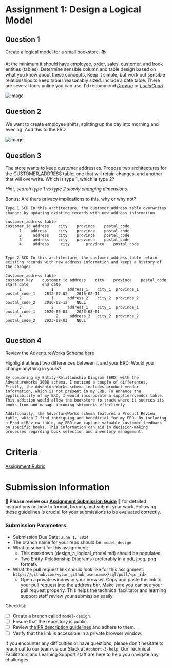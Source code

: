 # Assignment 1: Design a Logical Model

## Question 1
Create a logical model for a small bookstore. 📚

At the minimum it should have employee, order, sales, customer, and book entities (tables). Determine sensible column and table design based on what you know about these concepts. Keep it simple, but work out sensible relationships to keep tables reasonably sized. Include a date table. There are several tools online you can use, I'd recommend [_Draw.io_](https://www.drawio.com/) or [_LucidChart_](https://www.lucidchart.com/pages/).

![image](https://github.com/monicarojasp/sql/assets/105380675/ead7ece8-b359-4014-862f-28338d419c46)


## Question 2
We want to create employee shifts, splitting up the day into morning and evening. Add this to the ERD.

![image](https://github.com/monicarojasp/sql/assets/105380675/4204dd26-546c-490c-b7c4-cbbc15b88b3b)


## Question 3
The store wants to keep customer addresses. Propose two architectures for the CUSTOMER_ADDRESS table, one that will retain changes, and another that will overwrite. Which is type 1, which is type 2?

_Hint, search type 1 vs type 2 slowly changing dimensions._

Bonus: Are there privacy implications to this, why or why not?
```
Type 1 SCD In this architecture, the customer_address table overwrites changes by updating existing records with new address information.

customer_address table
customer_id	address	   city	   province	   postal_code
      1	   address	   city	   province    postal_code
      2   	address	   city	   province	   postal_code
      3   	address	   city	   province	   postal_code
      4   	address   	city	   province	   postal_code


Type 2 SCD In this architecture, the customer_address table retain existing records with new address information and keeps a history of the changes

Customer_address table
customer_key	customer_id	address	   city	   province	   postal_code	   start_date	   end_date
      1	            1	   address_1	city_1	province_1	postal_code_1	 2012-07-02	   2016-02-11
      2	            1	   address_2	city_2	province_2	postal_code_2	 2016-02-12	   NULL
      3	            2	   address_1	city_1	province_1	postal_code_1	 2020-05-03	   2023-08-01
      4      	      2   	address_2	city_2	province_2	postal_code_2	 2023-08-02	   NULL


```

## Question 4
Review the AdventureWorks Schema [here](https://i.stack.imgur.com/LMu4W.gif)

Highlight at least two differences between it and your ERD. Would you change anything in yours?
```
By comparing my Entity-Relationship Diagram (ERD) with the AdventureWorks 2008 schema, I noticed a couple of differences. Firstly, the AdventureWorks schema includes product vendor information, which is not present in my ERD. To enhance the applicability of my ERD, I would incorporate a supplier/vendor table. This addition would allow the bookstore to track where it sources its books from and manage incoming shipments effectively.

Additionally, the AdventureWorks schema features a Product Review table, which I find intriguing and beneficial for my ERD. By including a ProductReview table, my ERD can capture valuable customer feedback on specific books. This information can aid in decision-making processes regarding book selection and inventory management.

```

# Criteria

[Assignment Rubric](./assignment_rubric.md)

# Submission Information

🚨 **Please review our [Assignment Submission Guide](https://github.com/UofT-DSI/onboarding/blob/main/onboarding_documents/submissions.md)** 🚨 for detailed instructions on how to format, branch, and submit your work. Following these guidelines is crucial for your submissions to be evaluated correctly.

### Submission Parameters:
* Submission Due Date: `June 1, 2024`
* The branch name for your repo should be: `model-design`
* What to submit for this assignment:
    * This markdown (design_a_logical_model.md) should be populated.
    * Two Entity-Relationship Diagrams (preferably in a pdf, jpeg, png format).
* What the pull request link should look like for this assignment: `https://github.com/<your_github_username>/sql/pull/<pr_id>`
    * Open a private window in your browser. Copy and paste the link to your pull request into the address bar. Make sure you can see your pull request properly. This helps the technical facilitator and learning support staff review your submission easily.

Checklist:
- [ ] Create a branch called `model-design`.
- [ ] Ensure that the repository is public.
- [ ] Review [the PR description guidelines](https://github.com/UofT-DSI/onboarding/blob/main/onboarding_documents/submissions.md#guidelines-for-pull-request-descriptions) and adhere to them.
- [ ] Verify that the link is accessible in a private browser window.

If you encounter any difficulties or have questions, please don't hesitate to reach out to our team via our Slack at `#cohort-3-help`. Our Technical Facilitators and Learning Support staff are here to help you navigate any challenges.
